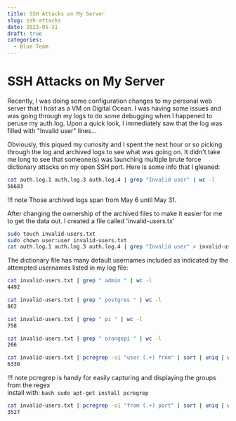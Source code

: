 ```yaml
---
title: SSH Attacks on My Server
slug: ssh-attacks
date: 2023-05-31
draft: true
categories:
  - Blue Team
---
```


# SSH Attacks on My Server

Recently, I was doing some configuration changes to my personal web server that I host as a VM on Digital Ocean. I was having some issues and was going through my logs to do some debugging when I happened to peruse my auth.log. Upon a quick look, I immediately saw that the log was filled with "Invalid user" lines...
<!-- more -->

Obviously, this piqued my curiosity and I spent the next hour or so picking through the log and archived logs to see what was going on. It didn't take me long to see that someone(s) was launching multiple brute force dictionary attacks on my open SSH port. Here is some info that I gleaned:

````bash title="Checking total Invalid User attempts"
cat auth.log.1 auth.log.3 auth.log.4 | grep "Invalid user" | wc -l 
56683
````

!!! note 
    Those archived logs span from May 6 until May 31.

After changing the ownership of the archived files to make it easier for me to get the data out. I created a file called 'invalid-users.tx'

````bash title="chown and invalid-users.txt"
sudo touch invalid-users.txt
sudo chown user:user invalid-users.txt
cat auth.log.1 auth.log.3 auth.log.4 | grep "Invalid user" > invalid-users.txt
````

The dictionary file has many default usernames included as indicated by the attempted usernames listed in my log file:

````bash title="username --> admin"
cat invalid-users.txt | grep " admin " | wc -l 
4492
````
````bash title="username --> postgres"
cat invalid-users.txt | grep " postgres " | wc -l 
862
````
````bash title="username --> pi"
cat invalid-users.txt | grep " pi " | wc -l 
758
````
````bash title="username --> orangepi"
cat invalid-users.txt | grep " orangepi " | wc -l 
266
````
````bash title="uniq usernames"
cat invalid-users.txt | pcregrep -o1 "user (.+) from" | sort | uniq | wc -l
6330
````
!!! note
    pcregrep is handy for easily capturing and displaying the groups from the regex  
    install with:
    ````bash
    sudo apt-get install pcregrep
    ````
````bash title="uniq ips"
cat invalid-users.txt | pcregrep -o1 "from (.+) port" | sort | uniq | wc -l
3527
````
